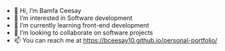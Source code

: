 - 👋 Hi, I’m Bamfa Ceesay
- 👀 I’m interested in Software development
- 🌱 I’m currently learning front-end development
- 💞️ I’m looking to collaborate on software projects
- 📫 You can reach me at https://bceesay10.github.io/personal-portfolio/

<!---
BCEESAY10/BCEESAY10 is a ✨ special ✨ repository because its `README.md` (this file) appears on your GitHub profile.
You can click the Preview link to take a look at your changes.
--->
